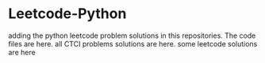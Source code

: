 # Leetcode-Python
adding the python leetcode problem solutions in this repositories. 
The code files are here.
all CTCI problems solutions are here.
some leetcode solutions are here























































































































































































































































































































































































